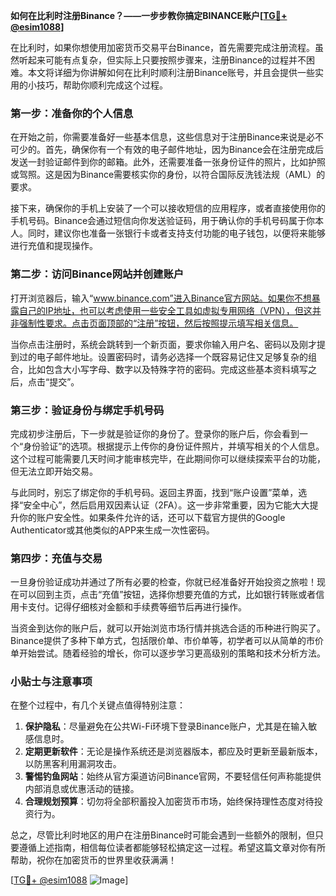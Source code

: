 **如何在比利时注册Binance？——一步步教你搞定BINANCE账户[[TG💪+ @esim1088](https://t.me/s/esim1088)]**

在比利时，如果你想使用加密货币交易平台Binance，首先需要完成注册流程。虽然听起来可能有点复杂，但实际上只要按照步骤来，注册Binance的过程并不困难。本文将详细为你讲解如何在比利时顺利注册Binance账号，并且会提供一些实用的小技巧，帮助你顺利完成这个过程。

### 第一步：准备你的个人信息

在开始之前，你需要准备好一些基本信息，这些信息对于注册Binance来说是必不可少的。首先，确保你有一个有效的电子邮件地址，因为Binance会在注册完成后发送一封验证邮件到你的邮箱。此外，还需要准备一张身份证件的照片，比如护照或驾照。这是因为Binance需要核实你的身份，以符合国际反洗钱法规（AML）的要求。

接下来，确保你的手机上安装了一个可以接收短信的应用程序，或者直接使用你的手机号码。Binance会通过短信向你发送验证码，用于确认你的手机号码属于你本人。同时，建议你也准备一张银行卡或者支持支付功能的电子钱包，以便将来能够进行充值和提现操作。

### 第二步：访问Binance网站并创建账户

打开浏览器后，输入“www.binance.com”进入Binance官方网站。如果你不想暴露自己的IP地址，也可以考虑使用一些安全工具如虚拟专用网络（VPN），但这并非强制性要求。点击页面顶部的“注册”按钮，然后按照提示填写相关信息。

当你点击注册时，系统会跳转到一个新页面，要求你输入用户名、密码以及刚才提到过的电子邮件地址。设置密码时，请务必选择一个既容易记住又足够复杂的组合，比如包含大小写字母、数字以及特殊字符的密码。完成这些基本资料填写之后，点击“提交”。

### 第三步：验证身份与绑定手机号码

完成初步注册后，下一步就是验证你的身份了。登录你的账户后，你会看到一个“身份验证”的选项。根据提示上传你的身份证件照片，并填写相关的个人信息。这个过程可能需要几天时间才能审核完毕，在此期间你可以继续探索平台的功能，但无法立即开始交易。

与此同时，别忘了绑定你的手机号码。返回主界面，找到“账户设置”菜单，选择“安全中心”，然后启用双因素认证（2FA）。这一步非常重要，因为它能大大提升你的账户安全性。如果条件允许的话，还可以下载官方提供的Google Authenticator或其他类似的APP来生成一次性密码。

### 第四步：充值与交易

一旦身份验证成功并通过了所有必要的检查，你就已经准备好开始投资之旅啦！现在可以回到主页，点击“充值”按钮，选择你想要充值的方式，比如银行转账或者信用卡支付。记得仔细核对金额和手续费等细节后再进行操作。

当资金到达你的账户后，就可以开始浏览市场行情并挑选合适的币种进行购买了。Binance提供了多种下单方式，包括限价单、市价单等，初学者可以从简单的市价单开始尝试。随着经验的增长，你可以逐步学习更高级别的策略和技术分析方法。

### 小贴士与注意事项

在整个过程中，有几个关键点值得特别注意：

1. **保护隐私**：尽量避免在公共Wi-Fi环境下登录Binance账户，尤其是在输入敏感信息时。
2. **定期更新软件**：无论是操作系统还是浏览器版本，都应及时更新至最新版本，以防黑客利用漏洞攻击。
3. **警惕钓鱼网站**：始终从官方渠道访问Binance官网，不要轻信任何声称能提供内部消息或优惠活动的链接。
4. **合理规划预算**：切勿将全部积蓄投入加密货币市场，始终保持理性态度对待投资行为。

总之，尽管比利时地区的用户在注册Binance时可能会遇到一些额外的限制，但只要遵循上述指南，相信每位读者都能够轻松搞定这一过程。希望这篇文章对你有所帮助，祝你在加密货币的世界里收获满满！

[[TG💪+ @esim1088](https://t.me/s/esim1088) ![Image](https://i.postimg.cc/4NQfJmqS/Snipaste-2025-05-13-00-14-12.png)]